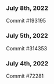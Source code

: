 ### July 8th, 2022

Commit #193195

### July 5th, 2022

Commit #314353


### July 4th, 2022

Commit #72281
